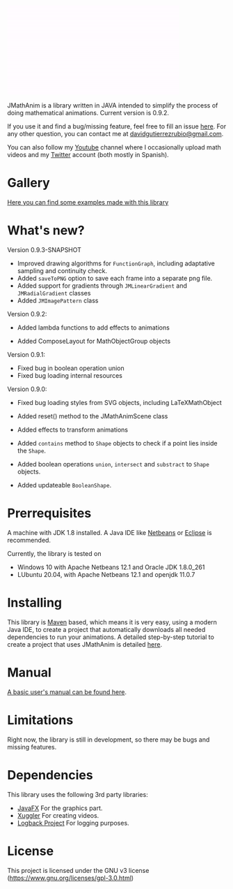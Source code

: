 ![logo](logo.gif)

JMathAnim is a library written in JAVA intended to simplify the process of doing mathematical animations. Current version is 0.9.2. 

If you use it and find a bug/missing feature, feel free to fill an issue [here](https://github.com/davidgutierrezrubio/jmathanim/issues). For any other question, you can contact me at davidgutierrezrubio@gmail.com.

You can also follow my [Youtube](https://www.youtube.com/channel/UCeczwEqSrAwZbPdHADN8rfQ) channel where I occasionally upload math videos and my [Twitter](https://twitter.com/DavidCalculin) account (both mostly in Spanish).

# Gallery
[Here you can find some examples made with this library ](Gallery/Gallery.html)

# What's new?

Version 0.9.3-SNAPSHOT

* Improved drawing algorithms for `FunctionGraph`, including adaptative sampling and continuity check.
* Added `saveToPNG` option to save each frame into a separate png file.
* Added support for gradients through `JMLinearGradient` and `JMRadialGradient` classes
* Added `JMImagePattern` class

Version 0.9.2:

* Added lambda functions to add effects to animations

* Added ComposeLayout for MathObjectGroup objects

Version 0.9.1:

* Fixed bug in boolean operation union 
* Fixed bug loading internal resources

Version 0.9.0:

* Fixed bug loading styles from SVG objects, including LaTeXMathObject
* Added reset() method to the JMathAnimScene class

* Added effects to transform animations

* Added `contains` method to `Shape` objects to check if a point lies inside the `Shape`.
* Added  boolean operations `union`, `intersect` and  `substract` to `Shape` objects.
* Added updateable `BooleanShape`.
# Prerrequisites
A machine with JDK 1.8 installed. A Java IDE like [Netbeans](https://netbeans.org/) or [Eclipse](https://www.eclipse.org/projects/) is recommended.

Currently, the library is tested on

* Windows 10 with Apache Netbeans 12.1 and Oracle JDK 1.8.0_261
* LUbuntu 20.04, with Apache Netbeans 12.1 and openjdk 11.0.7

# Installing
This library is [Maven](https://maven.apache.org/) based, which means it is very easy, using a modern Java IDE, to create a project that automatically downloads all needed dependencies to run your animations. A detailed step-by-step tutorial to create a project that uses JMathAnim is detailed [here](manual\00_Installing\Installing.html).

# Manual
[A basic user's manual can be found here](manual/index.html).

# Limitations
Right now, the library is still in development, so there may be bugs and missing features.

# Dependencies
This library uses the following 3rd party libraries:
* [JavaFX](https://openjfx.io/) For the graphics part.
* [Xuggler](http://www.xuggle.com/xuggler/) For creating videos.
* [Logback Project](http://logback.qos.ch/) For logging purposes.

# License
This project is licensed under the GNU v3 license (https://www.gnu.org/licenses/gpl-3.0.html)